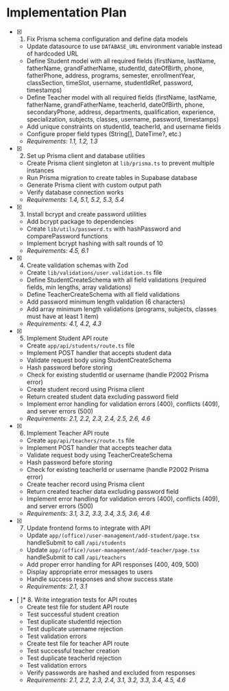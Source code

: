 # Implementation Plan

- [x] 1. Fix Prisma schema configuration and define data models





  - Update datasource to use `DATABASE_URL` environment variable instead of hardcoded URL
  - Define Student model with all required fields (firstName, lastName, fatherName, grandFatherName, studentId, dateOfBirth, phone, fatherPhone, address, programs, semester, enrollmentYear, classSection, timeSlot, username, studentIdRef, password, timestamps)
  - Define Teacher model with all required fields (firstName, lastName, fatherName, grandFatherName, teacherId, dateOfBirth, phone, secondaryPhone, address, departments, qualification, experience, specialization, subjects, classes, username, password, timestamps)
  - Add unique constraints on studentId, teacherId, and username fields
  - Configure proper field types (String[], DateTime?, etc.)
  - _Requirements: 1.1, 1.2, 1.3_

- [x] 2. Set up Prisma client and database utilities





  - Create Prisma client singleton at `lib/prisma.ts` to prevent multiple instances
  - Run Prisma migration to create tables in Supabase database
  - Generate Prisma client with custom output path
  - Verify database connection works
  - _Requirements: 1.4, 5.1, 5.2, 5.3, 5.4_

- [x] 3. Install bcrypt and create password utilities





  - Add bcrypt package to dependencies
  - Create `lib/utils/password.ts` with hashPassword and comparePassword functions
  - Implement bcrypt hashing with salt rounds of 10
  - _Requirements: 4.5, 6.1_

- [x] 4. Create validation schemas with Zod





  - Create `lib/validations/user.validation.ts` file
  - Define StudentCreateSchema with all field validations (required fields, min lengths, array validations)
  - Define TeacherCreateSchema with all field validations
  - Add password minimum length validation (6 characters)
  - Add array minimum length validations (programs, subjects, classes must have at least 1 item)
  - _Requirements: 4.1, 4.2, 4.3_

- [x] 5. Implement Student API route





  - Create `app/api/students/route.ts` file
  - Implement POST handler that accepts student data
  - Validate request body using StudentCreateSchema
  - Hash password before storing
  - Check for existing studentId or username (handle P2002 Prisma error)
  - Create student record using Prisma client
  - Return created student data excluding password field
  - Implement error handling for validation errors (400), conflicts (409), and server errors (500)
  - _Requirements: 2.1, 2.2, 2.3, 2.4, 2.5, 2.6, 4.6_

- [x] 6. Implement Teacher API route





  - Create `app/api/teachers/route.ts` file
  - Implement POST handler that accepts teacher data
  - Validate request body using TeacherCreateSchema
  - Hash password before storing
  - Check for existing teacherId or username (handle P2002 Prisma error)
  - Create teacher record using Prisma client
  - Return created teacher data excluding password field
  - Implement error handling for validation errors (400), conflicts (409), and server errors (500)
  - _Requirements: 3.1, 3.2, 3.3, 3.4, 3.5, 3.6, 4.6_

- [x] 7. Update frontend forms to integrate with API





  - Update `app/(office)/user-management/add-student/page.tsx` handleSubmit to call `/api/students`
  - Update `app/(office)/user-management/add-teacher/page.tsx` handleSubmit to call `/api/teachers`
  - Add proper error handling for API responses (400, 409, 500)
  - Display appropriate error messages to users
  - Handle success responses and show success state
  - _Requirements: 2.1, 3.1_

- [ ]* 8. Write integration tests for API routes
  - Create test file for student API route
  - Test successful student creation
  - Test duplicate studentId rejection
  - Test duplicate username rejection
  - Test validation errors
  - Create test file for teacher API route
  - Test successful teacher creation
  - Test duplicate teacherId rejection
  - Test validation errors
  - Verify passwords are hashed and excluded from responses
  - _Requirements: 2.1, 2.2, 2.3, 2.4, 3.1, 3.2, 3.3, 3.4, 4.5, 4.6_

